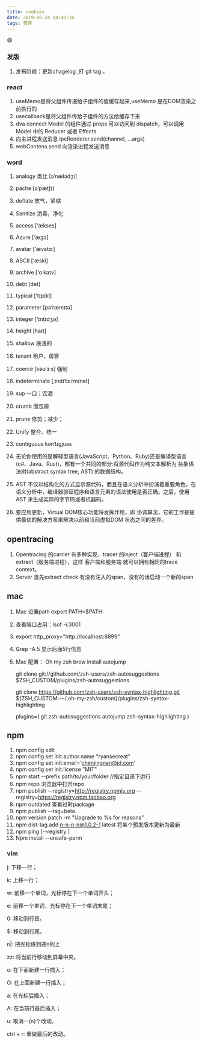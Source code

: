```yaml
---
title: cookies
date: 2019-06-24 14:40:18
tags: 零碎
---
```


:smile:
### 发版
1. 发布阶段：更新chagelog ,打 git tag 。

### react 
1.  useMemo是将父组件传递给子组件的值缓存起来,useMemo 是在DOM渲染之前执行的
2.  usecallback是将父组件传给子组件的方法给缓存下来
3.  dva   connect Model 的组件通过 props 可以访问到 dispatch，可以调用 Model 中的 Reducer 或者 Effects
4.  向主进程发送消息   ipcRenderer.send(channel, ...args)
5.  webContens.send  向渲染进程发送消息 
### word
1. analogy 类比 [əˈnælədʒi]
1. pache [ə’pætʃɪ]
2. deflate 放气，紧缩
3. Sanitize 消毒，净化
4. access [‘ækses]
5. Azure [‘æʒə]
6. avatar [‘ævətɑː]
7. ASCII [‘æski]
8. archive [‘ɑːkaɪv]
9. debt  [det]
10. typical [‘tɪpɪkl]  
11. parameter [pə’ræmɪtə] 
12. integer  [‘ɪntɪdʒə]
13. height [haɪt]
14. shallow  肤浅的 
15. tenant  租户，房客
16. coerce [kəʊˈɜːs]  强制 
17. indeterminate  [ˌɪndɪˈtɜːrmɪnət]
18. sup 一口；饮酒  
19. crumb 面包屑   
20. prune  修剪；减少；
21. Unify 整合、统一 
22. contiguous  kənˈtɪɡjuəs
 
23. 无论你使用的是解释型语言(JavaScript、Python、Ruby)还是编译型语言(c#、Java、Rust)，都有一个共同的部分:将源代码作为纯文本解析为 抽象语法树(abstract syntax tree, AST) 的数据结构。

24. AST 不仅以结构化的方式显示源代码，而且在语义分析中扮演着重要角色。在语义分析中，编译器验证程序和语言元素的语法使用是否正确。之后，使用 AST 来生成实际的字节码或者机器码。

25. 要应用更新，Virtual DOM核心功能将发挥作用，即 协调算法，它的工作是提供最优的解决方案来解决以前和当前虚拟DOM 状态之间的差异。

## opentracing
1. Opentracing 的carrier 有多种实现，tracer 的inject（客户端进程） 和 extract（服务端进程），这样 客户端和服务端 就可以拥有相同的trace context。
1. Server 首先extract check 有没有注入的span，没有的话启动一个新的span

## mac
1. Mac 设置path  export PATH=$PATH:
1.  查看端口占用：lsof -i:3001
1. export http_proxy="http://localhost:8899"
1. Grep -A 5 显示后面5行信息
1. Mac 配置：
   Oh my zsh 
   brew install autojump  
   
   git clone git://github.com/zsh-users/zsh-autosuggestions $ZSH_CUSTOM/plugins/zsh-autosuggestions

   git clone https://github.com/zsh-users/zsh-syntax-highlighting.git ${ZSH_CUSTOM:-~/.oh-my-zsh/custom}/plugins/zsh-syntax-highlighting

   plugins=(
     git zsh-autosuggestions autojump zsh-syntax-highlighting
   )
   
   
## npm
1. npm config edit
1. npm config set init.author.name "ryansecreat"
1. npm config set init.email='chenjingnan@jd.com’
1. npm config set init.license "MIT"
1. npm start --prefix path/to/your/folder   //指定目录下运行
1. npm repo   浏览器中打开repo
1. npm publish --registry=http://registry.npmjs.org  --registry=https://registry.npm.taobao.org
1. npm outdated  查看过时package
1. npm publish --tag=beta.
1. npm version patch -m "Upgrade to %s for reasons”
1. npm dist-tag add n-n-n-n@1.0.2-1 latest  将某个预发版本更新为最新   
1. npm ping [--registry <registry>]
1. Npm install  --unsafe-perm
 

  
### vim 
j: 下移一行；

k: 上移一行；

w: 前移一个单词，光标停在下一个单词开头；

e: 前移一个单词，光标停在下一个单词末尾；

0: 移动到行首。

$: 移动到行尾。

n|: 把光标移到递n列上

zz: 将当前行移动到屏幕中央。

o: 在下面新建一行插入；

O: 在上面新建一行插入；

a: 在光标后插入；

A: 在当前行最后插入；

u: 取消一(n)个改动。

ctrl + r: 重做最后的改动。